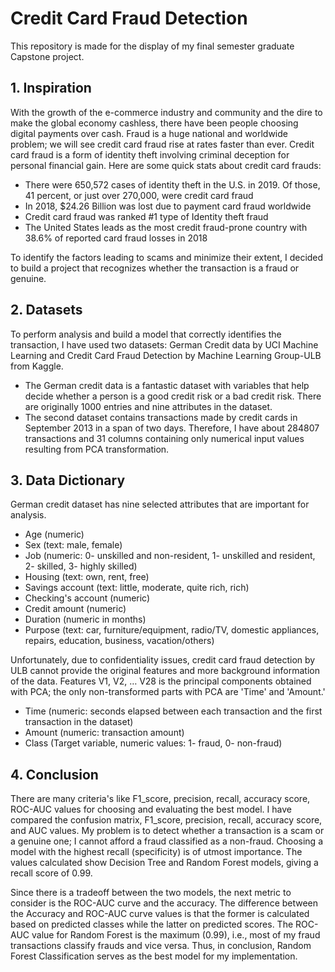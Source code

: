 # Credit Card Fraud Detection
This repository is made for the display of my final semester graduate Capstone project.

## 1. Inspiration

With the growth of the e-commerce industry and community and the dire to make the global economy cashless, there have been people choosing digital payments over cash. Fraud is a huge national and worldwide problem; we will see credit card fraud rise at rates faster than ever. Credit card fraud is a form of identity theft involving criminal deception for personal financial gain. Here are some quick stats about credit card frauds:

*	There were 650,572 cases of identity theft in the U.S. in 2019. Of those, 41 percent, or just over 270,000, were credit card fraud
* In 2018, $24.26 Billion was lost due to payment card fraud worldwide
* Credit card fraud was ranked #1 type of Identity theft fraud
* The United States leads as the most credit fraud-prone country with 38.6% of reported card fraud losses in 2018

To identify the factors leading to scams and minimize their extent, I decided to build a project that recognizes whether the transaction is a fraud or genuine.

## 2. Datasets

To perform analysis and build a model that correctly identifies the transaction, I have used two datasets: German Credit data by UCI Machine Learning and Credit Card Fraud Detection by Machine Learning Group-ULB from Kaggle. 

* The German credit data is a fantastic dataset with variables that help decide whether a person is a good credit risk or a bad credit risk. There are originally 1000 entries and nine attributes in the dataset. 
* The second dataset contains transactions made by credit cards in September 2013 in a span of two days. Therefore, I have about 284807 transactions and 31 columns containing only numerical input values resulting from PCA transformation. 

## 3. Data Dictionary

German credit dataset has nine selected attributes that are important for analysis.

*	Age (numeric)
* Sex (text: male, female)
* Job (numeric: 0- unskilled and non-resident, 1- unskilled and resident, 2- skilled, 3- highly skilled)
* Housing (text: own, rent, free)
* Savings account (text: little, moderate, quite rich, rich)
* Checking's account (numeric)
* Credit amount (numeric)
* Duration (numeric in months)
* Purpose (text: car, furniture/equipment, radio/TV, domestic appliances, repairs, education, business, vacation/others)

Unfortunately, due to confidentiality issues, credit card fraud detection by ULB cannot provide the original features and more background information of the data. Features V1, V2, … V28 is the principal components obtained with PCA; the only non-transformed parts with PCA are 'Time' and 'Amount.'

* Time (numeric: seconds elapsed between each transaction and the first transaction in the dataset)
* Amount (numeric: transaction amount)
* Class (Target variable, numeric values: 1- fraud, 0- non-fraud)

## 4. Conclusion

There are many criteria's like F1_score, precision, recall, accuracy score, ROC-AUC values for choosing and evaluating the best model. I have compared the confusion matrix, F1_score, precision, recall, accuracy score, and AUC values. My problem is to detect whether a transaction is a scam or a genuine one; I cannot afford a fraud classified as a non-fraud.  Choosing a model with the highest recall (specificity) is of utmost importance. The values calculated show Decision Tree and Random Forest models, giving a recall score of 0.99. 

Since there is a tradeoff between the two models, the next metric to consider is the ROC-AUC curve and the accuracy. The difference between the Accuracy and ROC-AUC curve values is that the former is calculated based on predicted classes while the latter on predicted scores. The ROC-AUC value for Random Forest is the maximum (0.99), i.e., most of my fraud transactions classify frauds and vice versa. Thus, in conclusion, Random Forest Classification serves as the best model for my implementation.



